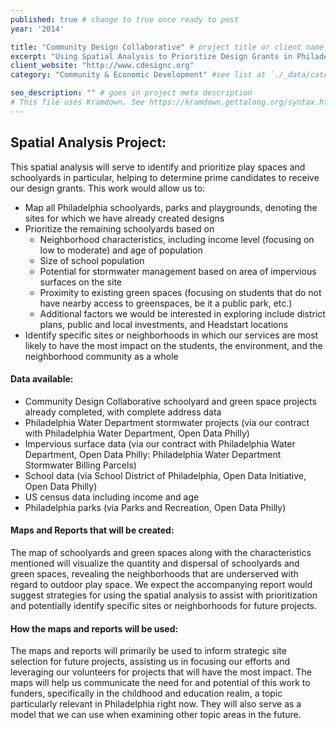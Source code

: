 ```yaml
---
published: true # change to true once ready to post
year: '2014'

title: "Community Design Collaborative" # project title or client name
excerpt: "Using Spatial Analysis to Prioritize Design Grants in Philadelphia" # shows on project list page
client_website: "http://www.cdesignc.org"
category: "Community & Economic Development" #see list at `./_data/categories.yml`

seo_description: "" # goes in project meta description
# This file uses Kramdown. See https://kramdown.gettalong.org/syntax.html for syntax
---
```


## Spatial Analysis Project:
This spatial analysis will serve to identify and prioritize play spaces and schoolyards in particular, helping to determine prime candidates to receive our design grants. This work would allow us to:
- Map all Philadelphia schoolyards, parks and playgrounds, denoting the sites for which we have already created designs
- Prioritize the remaining schoolyards based on
    - Neighborhood characteristics, including income level (focusing on low to moderate) and age of population
    - Size of school population
    - Potential for stormwater management based on area of impervious surfaces on the site
    - Proximity to existing green spaces (focusing on students that do not have nearby access to greenspaces, be it a public park, etc.)
    - Additional factors we would be interested in exploring include district plans, public and local investments, and Headstart locations
- Identify specific sites or neighborhoods in which our services are most likely to have the most impact on the students, the environment, and the neighborhood community as a whole

#### Data available:
- Community Design Collaborative schoolyard and green space projects already completed, with complete address data
- Philadelphia Water Department stormwater projects (via our contract with Philadelphia Water Department, Open Data Philly)
- Impervious surface data (via our contract with Philadelphia Water Department, Open Data Philly: Philadelphia Water Department Stormwater Billing Parcels)
- School data (via School District of Philadelphia, Open Data Initiative, Open Data Philly)
- US census data including income and age
- Philadelphia parks (via Parks and Recreation, Open Data Philly)

#### Maps and Reports that will be created:
The map of schoolyards and green spaces along with the characteristics mentioned will visualize the quantity and dispersal of schoolyards and green spaces, revealing the neighborhoods that are underserved with regard to outdoor play space. We expect the accompanying report would suggest strategies for using the spatial analysis to assist with prioritization and potentially identify specific sites or neighborhoods for future projects.

#### How the maps and reports will be used:
The maps and reports will primarily be used to inform strategic site selection for future projects, assisting us in focusing our efforts and leveraging our volunteers for projects that will have the most impact. The maps will help us communicate the need for and potential of this work to funders, specifically in the childhood and education realm, a topic particularly relevant in Philadelphia right now. They will also serve as a model that we can use when examining other topic areas in the future.
